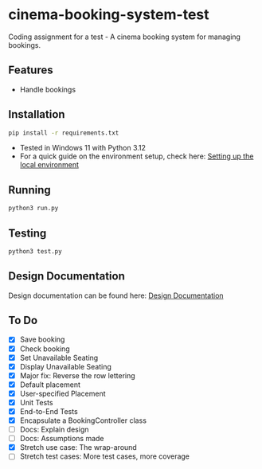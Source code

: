 # cinema-booking-system-test
Coding assignment for a test - A cinema booking system for managing bookings.

## Features

- Handle bookings

## Installation

```bash
pip install -r requirements.txt
```

- Tested in Windows 11 with Python 3.12
- For a quick guide on the environment setup, check here: [Setting up the local environment](/docs/env_setup)

## Running
```bash
python3 run.py
```

## Testing
```bash
python3 test.py
```

## Design Documentation

Design documentation can be found here: [Design Documentation](/docs/design.md)

## To Do

- [x] Save booking
- [x] Check booking
- [x] Set Unavailable Seating
- [x] Display Unavailable Seating
- [x] Major fix: Reverse the row lettering
- [x] Default placement
- [x] User-specified Placement
- [x] Unit Tests
- [x] End-to-End Tests
- [x] Encapsulate a BookingController class
- [ ] Docs: Explain design
- [ ] Docs: Assumptions made
- [x] Stretch use case: The wrap-around
- [ ] Stretch test cases: More test cases, more coverage